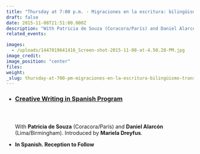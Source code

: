 ```yaml
---
title: "Thursday at 7:00 p.m. - Migraciones en la escritura: bilingüismo, translingüismo, traducción, autotraducción "
draft: false
date: 2015-11-08T21:51:00.000Z
description: "With Patricia de Souza (Coracora/París) and Daniel Alarcón (Lima/Birmingham). Introduced by Mariela Dreyfus. "
related_events:

images:
  - /uploads/1447019641416_Screen-shot-2015-11-08-at-4.50.28-PM.jpg
image_credit:
image_position: "center"
files:
weight:
_slug: thursday-at-700-pm-migraciones-en-la-escritura-bilingüismo-translingüismo-traducción-autotraducción
---
```


*   ### [Creative Writing in Spanish Program](http://www.kjcc.org/programs/creative-writing-in-spanish-program/)

    <header></header>

    With **Patricia de Souza** (Coracora/París) and **Daniel Alarcón** (Lima/Birmingham). Introduced by **Mariela Dreyfus**.
*   ****In Spanish.** Reception to Follow**


